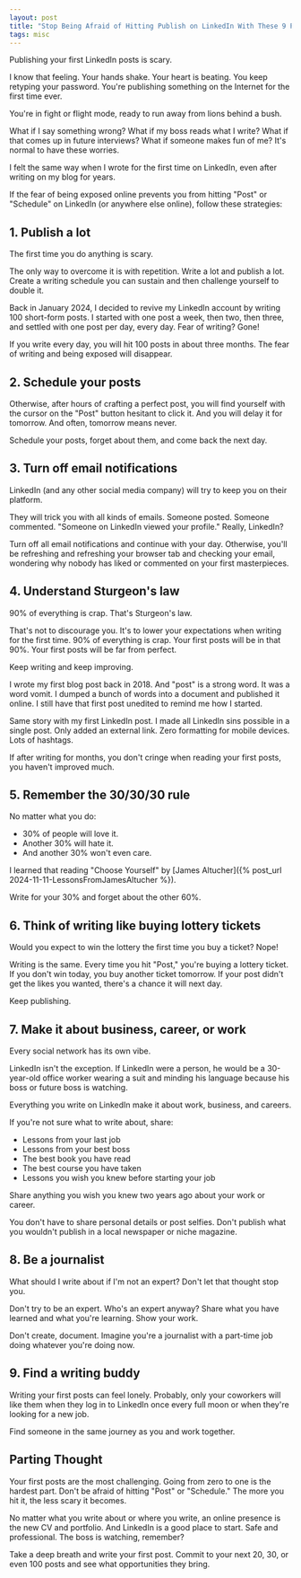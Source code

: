 ```yaml
---
layout: post
title: "Stop Being Afraid of Hitting Publish on LinkedIn With These 9 Proven Strategies"
tags: misc
---
```


Publishing your first LinkedIn posts is scary.

I know that feeling. Your hands shake. Your heart is beating. You keep retyping your password. You're publishing something on the Internet for the first time ever.

You're in fight or flight mode, ready to run away from lions behind a bush.

What if I say something wrong? What if my boss reads what I write? What if that comes up in future interviews? What if someone makes fun of me? It's normal to have these worries.

I felt the same way when I wrote for the first time on LinkedIn, even after writing on my blog for years.

If the fear of being exposed online prevents you from hitting "Post" or "Schedule" on LinkedIn (or anywhere else online), follow these strategies:

## 1. Publish a lot

The first time you do anything is scary.

The only way to overcome it is with repetition. Write a lot and publish a lot. Create a writing schedule you can sustain and then challenge yourself to double it.

Back in January 2024, I decided to revive my LinkedIn account by writing 100 short-form posts. I started with one post a week, then two, then three, and settled with one post per day, every day. Fear of writing? Gone!

If you write every day, you will hit 100 posts in about three months. The fear of writing and being exposed will disappear.

## 2. Schedule your posts

Otherwise, after hours of crafting a perfect post, you will find yourself with the cursor on the "Post" button hesitant to click it. And you will delay it for tomorrow. And often, tomorrow means never.

Schedule your posts, forget about them, and come back the next day.

## 3. Turn off email notifications

LinkedIn (and any other social media company) will try to keep you on their platform.

They will trick you with all kinds of emails. Someone posted. Someone commented. "Someone on LinkedIn viewed your profile." Really, LinkedIn?

Turn off all email notifications and continue with your day. Otherwise, you'll be refreshing and refreshing your browser tab and checking your email, wondering why nobody has liked or commented on your first masterpieces.

## 4. Understand Sturgeon's law

90% of everything is crap. That's Sturgeon's law.

That's not to discourage you. It's to lower your expectations when writing for the first time. 90% of everything is crap. Your first posts will be in that 90%. Your first posts will be far from perfect.

Keep writing and keep improving.

I wrote my first blog post back in 2018. And "post" is a strong word. It was a word vomit. I dumped a bunch of words into a document and published it online. I still have that first post unedited to remind me how I started.

Same story with my first LinkedIn post. I made all LinkedIn sins possible in a single post. Only added an external link. Zero formatting for mobile devices. Lots of hashtags.

If after writing for months, you don't cringe when reading your first posts, you haven't improved much.

## 5. Remember the 30/30/30 rule

No matter what you do:
* 30% of people will love it.
* Another 30% will hate it.
* And another 30% won't even care.

I learned that reading "Choose Yourself" by [James Altucher]({% post_url 2024-11-11-LessonsFromJamesAltucher %}).

Write for your 30% and forget about the other 60%.

## 6. Think of writing like buying lottery tickets

Would you expect to win the lottery the first time you buy a ticket? Nope!

Writing is the same. Every time you hit "Post," you're buying a lottery ticket. If you don't win today, you buy another ticket tomorrow. If your post didn't get the likes you wanted, there's a chance it will next day.

Keep publishing.

## 7. Make it about business, career, or work

Every social network has its own vibe.

LinkedIn isn't the exception. If LinkedIn were a person, he would be a 30-year-old office worker wearing a suit and minding his language because his boss or future boss is watching.

Everything you write on LinkedIn make it about work, business, and careers.

If you're not sure what to write about, share:
* Lessons from your last job
* Lessons from your best boss
* The best book you have read
* The best course you have taken
* Lessons you wish you knew before starting your job

Share anything you wish you knew two years ago about your work or career.

You don't have to share personal details or post selfies. Don't publish what you wouldn't publish in a local newspaper or niche magazine.

## 8. Be a journalist

What should I write about if I'm not an expert? Don't let that thought stop you.

Don't try to be an expert. Who's an expert anyway? Share what you have learned and what you're learning. Show your work.

Don't create, document. Imagine you're a journalist with a part-time job doing whatever you're doing now.

## 9. Find a writing buddy

Writing your first posts can feel lonely. Probably, only your coworkers will like them when they log in to LinkedIn once every full moon or when they're looking for a new job.

Find someone in the same journey as you and work together.

## Parting Thought

Your first posts are the most challenging. Going from zero to one is the hardest part. Don't be afraid of hitting "Post" or "Schedule." The more you hit it, the less scary it becomes.

No matter what you write about or where you write, an online presence is the new CV and portfolio. And LinkedIn is a good place to start. Safe and professional. The boss is watching, remember?

Take a deep breath and write your first post. Commit to your next 20, 30, or even 100 posts and see what opportunities they bring.
